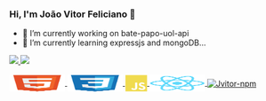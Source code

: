 ### Hi, I'm João Vitor Feliciano 👋

- 🔭 I’m currently working on bate-papo-uol-api
- 🌱 I’m currently learning expressjs and mongoDB...

<div >
  <a href="https://github.com/jvitorfeliciano">
  <img height="180em" src="https://github-readme-stats.vercel.app/api?username=jvitorfeliciano&show_icons=true&theme=dark&include_all_commits=true&count_private=true"/>
  <img height="180em" src="https://github-readme-stats.vercel.app/api/top-langs/?username=jvitorfeliciano&layout=compact&langs_count=7&theme=dark"/>
</div>
<div style="display: inline_block"><br>
   <img align="center" alt="Jvitor-HTML" height="30"  width="100" src="https://raw.githubusercontent.com/devicons/devicon/master/icons/html5/html5-original.svg">
   <img align="center" alt="Jvitor-CSS" height="30" width="100" src="https://raw.githubusercontent.com/devicons/devicon/master/icons/css3/css3-original.svg">
  <img align="center" alt="Jvitor-Js" height="30" width="40" src="https://raw.githubusercontent.com/devicons/devicon/master/icons/javascript/javascript-plain.svg">
  <img align="center" alt="Jvitor-React" height="30"  width="100" src="https://raw.githubusercontent.com/devicons/devicon/master/icons/react/react-original.svg">
   <img align="center" alt="Jvitor-npm" height="30" width="40" src="https://cdn.jsdelivr.net/gh/devicons/devicon/icons/npm/npm-original-wordmark.svg">
</div>
  
